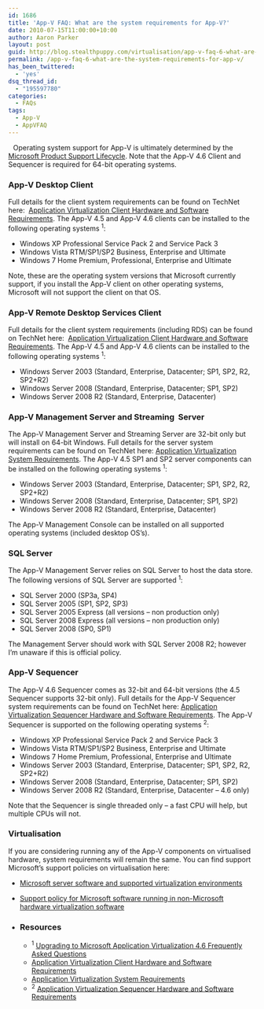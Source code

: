 ```yaml
---
id: 1686
title: 'App-V FAQ: What are the system requirements for App-V?'
date: 2010-07-15T11:00:00+10:00
author: Aaron Parker
layout: post
guid: http://blog.stealthpuppy.com/virtualisation/app-v-faq-6-what-are-the-system-requirements-for-app-v
permalink: /app-v-faq-6-what-are-the-system-requirements-for-app-v/
has_been_twittered:
  - 'yes'
dsq_thread_id:
  - "195597780"
categories:
  - FAQs
tags:
  - App-V
  - AppVFAQ
---
```

<img style="margin: 0px 10px 5px 0px; display: inline;" src="https://stealthpuppy.com/media/2010/06/AppVFAQLogo.png" alt="" align="left" />

Operating system support for App-V is ultimately determined by the [Microsoft Product Support Lifecycle](http://support.microsoft.com/?pr=lifecycle). Note that the App-V 4.6 Client and Sequencer is required for 64-bit operating systems.

### App-V Desktop Client

Full details for the client system requirements can be found on TechNet here:  [Application Virtualization Client Hardware and Software Requirements](http://technet.microsoft.com/library/cc843822.aspx). The App-V 4.5 and App-V 4.6 clients can be installed to the following operating systems <sup>1</sup>:

  * Windows XP Professional Service Pack 2 and Service Pack 3
  * Windows Vista RTM/SP1/SP2 Business, Enterprise and Ultimate
  * Windows 7 Home Premium, Professional, Enterprise and Ultimate

Note, these are the operating system versions that Microsoft currently support, if you install the App-V client on other operating systems, Microsoft will not support the client on that OS.

### App-V Remote Desktop Services Client

Full details for the client system requirements (including RDS) can be found on TechNet here:  [Application Virtualization Client Hardware and Software Requirements](http://technet.microsoft.com/library/cc843822.aspx). The App-V 4.5 and App-V 4.6 clients can be installed to the following operating systems <sup>1</sup>:

  * Windows Server 2003 (Standard, Enterprise, Datacenter; SP1, SP2, R2, SP2+R2)
  * Windows Server 2008 (Standard, Enterprise, Datacenter; SP1, SP2)
  * Windows Server 2008 R2 (Standard, Enterprise, Datacenter)

### App-V Management Server and Streaming  Server

The App-V Management Server and Streaming Server are 32-bit only but will install on 64-bit Windows. Full details for the server system requirements can be found on TechNet here: [Application Virtualization System Requirements](http://technet.microsoft.com/library/cc843853.aspx). The App-V 4.5 SP1 and SP2 server components can be installed on the following operating systems <sup>1</sup>:

  * Windows Server 2003 (Standard, Enterprise, Datacenter; SP1, SP2, R2, SP2+R2)
  * Windows Server 2008 (Standard, Enterprise, Datacenter; SP1, SP2)
  * Windows Server 2008 R2 (Standard, Enterprise, Datacenter)

The App-V Management Console can be installed on all supported operating systems (included desktop OS’s).

### SQL Server

The App-V Management Server relies on SQL Server to host the data store. The following versions of SQL Server are supported <sup>1</sup>:

  * SQL Server 2000 (SP3a, SP4)
  * SQL Server 2005 (SP1, SP2, SP3)
  * SQL Server 2005 Express (all versions – non production only)
  * SQL Server 2008 Express (all versions – non production only)
  * SQL Server 2008 (SP0, SP1)

The Management Server should work with SQL Server 2008 R2; however I’m unaware if this is official policy.

### App-V Sequencer

The App-V 4.6 Sequencer comes as 32-bit and 64-bit versions (the 4.5 Sequencer supports 32-bit only). Full details for the App-V Sequencer system requirements can be found on TechNet here: [Application Virtualization Sequencer Hardware and Software Requirements](http://technet.microsoft.com/library/cc817142.aspx). The App-V Sequencer is supported on the following operating systems <sup>2</sup>:

  * Windows XP Professional Service Pack 2 and Service Pack 3
  * Windows Vista RTM/SP1/SP2 Business, Enterprise and Ultimate
  * Windows 7 Home Premium, Professional, Enterprise and Ultimate
  * Windows Server 2003 (Standard, Enterprise, Datacenter; SP1, SP2, R2, SP2+R2)
  * Windows Server 2008 (Standard, Enterprise, Datacenter; SP1, SP2)
  * Windows Server 2008 R2 (Standard, Enterprise, Datacenter – 4.6 only)

Note that the Sequencer is single threaded only – a fast CPU will help, but multiple CPUs will not.

### Virtualisation

If you are considering running any of the App-V components on virtualised hardware, system requirements will remain the same. You can find support Microsoft’s support policies on virtualisation here:

  * [Microsoft server software and supported virtualization environments](http://support.microsoft.com/kb/957006)
  * [Support policy for Microsoft software running in non-Microsoft hardware virtualization software](http://support.microsoft.com/kb/897615)
  * ### Resources
    
      * <sup>1</sup> [Upgrading to Microsoft Application Virtualization 4.6 Frequently Asked Questions](http://technet.microsoft.com/appvirtualization/cc664494.aspx)
      * [Application Virtualization Client Hardware and Software Requirements](http://technet.microsoft.com/library/cc843822.aspx)
      * [Application Virtualization System Requirements](http://technet.microsoft.com/library/cc843853.aspx)
      * <sup>2</sup> [Application Virtualization Sequencer Hardware and Software Requirements](http://technet.microsoft.com/library/cc817142.aspx)